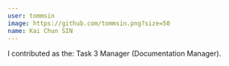 ```yaml
---
user: tommsin
image: https://github.com/tommsin.png?size=50
name: Kai Chun SIN
---
```

I contributed as the: Task 3 Manager (Documentation Manager).

<!-- 
Note: Please put down your own information, and register your real contribution
-->

